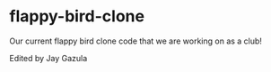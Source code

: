 flappy-bird-clone
=================

Our current flappy bird clone code that we are working on as a club!

Edited by Jay Gazula

